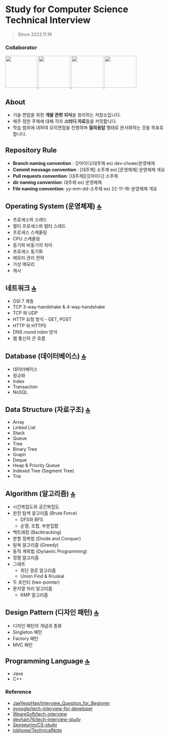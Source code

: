 # Study for Computer Science Technical Interview
> Since 2022.11.16

### Collaborator
<p>
<a href="https://github.com/ng-lee">
  <img src="https://github.com/ng-lee.png" width="100">
</a>
<a href="https://github.com/dev-choee">
  <img src="https://github.com/dev-choee.png" width="100">
</a>
<a href="https://github.com/seoyoon130">
  <img src="https://github.com/seoyoon130.png" width="100">
</a>
<a href="https://github.com/SeungJun">
  <img src="https://github.com/SeungJun.png" width="100">
</a>
</p>

## About
- 기술 면접을 위한 **개발 관련 지식**을 정리하는 저장소입니다.
- 매주 정한 주제에 대해 각자 **스터디 자료**들을 커밋합니다.
- 학습 범위에 대하여 모의면접을 진행하며 **질의응답** 형태로 문서화하는 것을 목표로 합니다.

## Repository Rule 
- **Branch naming convention** : 깃아이디/대주제 ex) dev-choee/운영체제
- **Commit message convention** : [대주제] 소주제 ex) [운영체제] 운영체제 개요
- **Pull requests convention**: [대주제][깃아이디] 소주제
- **dir naming convention**: 대주제 ex) 운영체제
- **File naming convention**: yy-mm-dd-소주제 ex) 22-11-16-운영체제 개요

## Operating System (운영체제) [🔝](#about)
- 프로세스와 스레드
- 멀티 프로세스와 멀티 스레드
- 프로세스 스케줄링
- CPU 스케줄링
- 동기와 비동기의 차이
- 프로세스 동기화
- 메모리 관리 전략
- 가상 메모리
- 캐시

## 네트워크 [🔝](#about)
- OSI 7 계층
- TCP 3-way-handshake & 4-way-handshake
- TCP 와 UDP
- HTTP 요청 방식 - GET, POST
- HTTP 와 HTTPS
- DNS round robin 방식
- 웹 통신의 큰 흐름

## Database (데이터베이스) [🔝](#about)
- 데이터베이스
- 정규화
- Index
- Transaction
- NoSQL

## Data Structure (자료구조) [🔝](#about)
- Array
- Linked List
- Stack
- Queue
- Tree
- Binary Tree
- Graph
- Deque
- Heap & Priority Queue
- Indexed Tree (Segment Tree)
- Trie

## Algorithm (알고리즘) [🔝](#about)
- 시간복잡도와 공간복잡도
- 완전 탐색 알고리즘 (Brute Force)
  - DFS와 BFS
  - 순열, 조합, 부분집합
- 백트래킹 (Backtracking)
- 분할 정복법 (Divide and Conquer)
- 탐욕 알고리즘 (Greedy)
- 동적 계획법 (Dynamic Programming)
- 정렬 알고리즘
- 그래프
  - 최단 경로 알고리즘
  - Union Find & Kruskal
- 두 포인터 (two-pointer)
- 문자열 처리 알고리즘
  - KMP 알고리즘

## Design Pattern (디자인 패턴) [🔝](#about)
- 디자인 패턴의 개념과 종류
- Singleton 패턴
- Factory 패턴
- MVC 패턴

## Programming Language [🔝](#about)
- Java
- C++

### Reference
- [JaeYeopHan/Interview_Question_for_Beginner](https://github.com/JaeYeopHan/Interview_Question_for_Beginner)
- [gyoogle/tech-interview-for-developer](https://github.com/gyoogle/tech-interview-for-developer)
- [WeareSoft/tech-interview](https://github.com/WeareSoft/tech-interview)
- [devham76/tech-interview-study](https://github.com/devham76/tech-interview-study)
- [Seogeurim/CS-study](https://github.com/Seogeurim/CS-study)
- [jobhope/TechnicalNote](https://github.com/jobhope/TechnicalNote)
